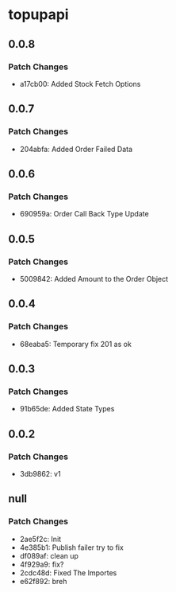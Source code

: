 # topupapi

## 0.0.8

### Patch Changes

- a17cb00: Added Stock Fetch Options

## 0.0.7

### Patch Changes

- 204abfa: Added Order Failed Data

## 0.0.6

### Patch Changes

- 690959a: Order Call Back Type Update

## 0.0.5

### Patch Changes

- 5009842: Added Amount to the Order Object

## 0.0.4

### Patch Changes

- 68eaba5: Temporary fix 201 as ok

## 0.0.3

### Patch Changes

- 91b65de: Added State Types

## 0.0.2

### Patch Changes

- 3db9862: v1

## null

### Patch Changes

- 2ae5f2c: Init
- 4e385b1: Publish failer try to fix
- df089af: clean up
- 4f929a9: fix?
- 2cdc48d: Fixed The Importes
- e62f892: breh
